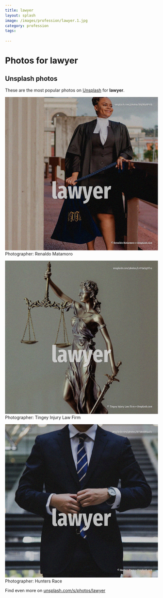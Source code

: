 ```yaml
---
title: lawyer
layout: splash
image: /images/profession/lawyer.1.jpg
category: profession
tags:

---
```

# Photos for lawyer
 
## Unsplash photos
These are the most popular photos on [Unsplash](https://unsplash.com) for **lawyer**.
 
![lawyer](/images/profession/lawyer.1.jpg)
Photographer:  Renaldo Matamoro
 
![lawyer](/images/profession/lawyer.2.jpg)
Photographer:  Tingey Injury Law Firm
 
![lawyer](/images/profession/lawyer.3.jpg)
Photographer:  Hunters Race
 
Find even more on [unsplash.com/s/photos/lawyer](https://unsplash.com/s/photos/lawyer)
 
